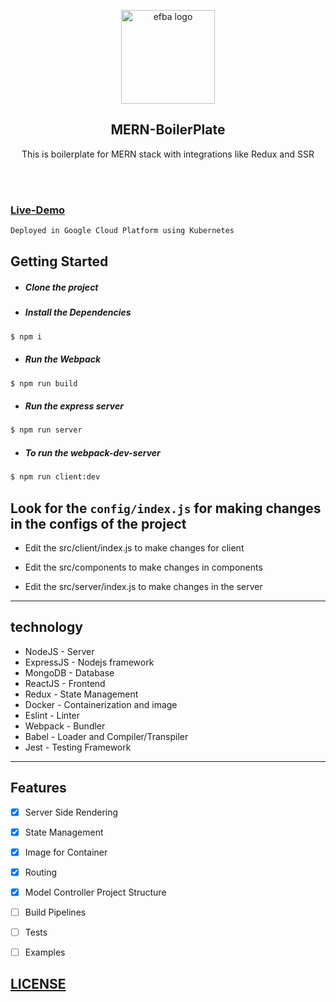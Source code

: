 <p align="center">
  
  <img alt="efba logo" src="https://i.ibb.co/T42LYgn/MERNG-1.png" width="150px" />
</p>

<h2 align="center">MERN-BoilerPlate</h2>
<p align="center">
  This is boilerplate for MERN stack with integrations like Redux and SSR 
</p>
<br><br>




### [Live-Demo](http://35.200.248.52:5000/#/)
```bash
Deployed in Google Cloud Platform using Kubernetes 
```
## Getting Started
- ##### Clone the project
- ##### Install the Dependencies
```bash
$ npm i
```
- ##### Run the Webpack
```bash
$ npm run build
```
- ##### Run the express server
```bash
$ npm run server
```
- ##### To run the webpack-dev-server 
```bash
$ npm run client:dev
```



## Look for the `config/index.js` for making changes in the configs of the project
- Edit the src/client/index.js to make changes for client

- Edit the src/components to make changes in components

- Edit the src/server/index.js to make changes in the server


---
## technology
- NodeJS - Server
- ExpressJS - Nodejs framework
- MongoDB - Database
- ReactJS - Frontend
- Redux - State Management
- Docker - Containerization and image 
- Eslint - Linter
- Webpack - Bundler
- Babel - Loader and Compiler/Transpiler
- Jest - Testing Framework

---
## Features
- [x] Server Side Rendering
- [x] State Management
- [x] Image for Container
- [x] Routing
- [x] Model Controller Project Structure
- [ ] Build Pipelines
- [ ] Tests
- [ ] Examples


## [LICENSE](https://github.com/anikethsaha/MERNG-BoilerPlate/blob/master/LICENSE)

